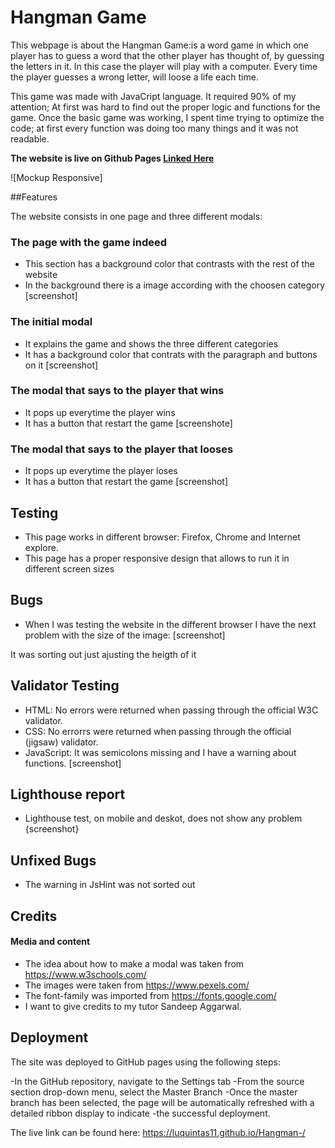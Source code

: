 # **Hangman Game**

This webpage is about the Hangman Game:is a word game in which one player has to guess a word that the other player has thought of, by guessing the letters in it. In this case the player will play with a computer. Every time the player guesses a wrong letter, will loose a life each time.


This game was made with JavaCript language. It required 90% of my attention; At first was hard to find out the proper logic and functions for the game. Once the basic game was working, I spent time trying to optimize the code; at first every function was doing too many things and it was not readable. 
 

**The website is live on Github Pages [Linked Here](https://luquintas11.github.io/Hangman-/)**

![Mockup Responsive]

##Features

The website consists in one page and three different modals:
### The page with the game indeed
* This section has a background color that contrasts with the rest of the website
* In the background there is a image according with the choosen category
   [screenshot]
### The initial modal
* It explains the game and shows the three different categories
* It has a background color that contrats with the paragraph and buttons on it
[screenshot]
### The modal that says to the player that wins
* It pops up everytime the player wins
* It has a button that restart the game
[screenshote]
### The modal that says to the player that looses
* It pops up everytime the player loses
* It has a button that restart the game
[screenshot]

## Testing

* This page works in different browser: Firefox, Chrome and Internet explore. 
* This page has a proper responsive design that allows to run it in different screen sizes

## Bugs

* When I was testing the website in the different browser I have the next problem with the size of the image:
[screenshot]

It was sorting out just ajusting the heigth of it

##  Validator Testing

* HTML: No errors were returned when passing through the official W3C validator. 
* CSS:  No errorrs were returned when passing through the  official (jigsaw) validator. 
* JavaScript: It was semicolons missing and I have a warning about functions.
  [screenshot]

 ## Lighthouse report

 * Lighthouse test, on mobile and deskot, does not show any problem
 {screenshot}

 ## Unfixed Bugs

 * The warning in JsHint was not  sorted out

 ## Credits 

#### Media and content

* The idea  about how to make a modal  was taken from https://www.w3schools.com/
* The images were taken from https://www.pexels.com/
* The font-family was imported from https://fonts.google.com/
* I want to give credits to my tutor Sandeep Aggarwal. 

## Deployment

The site was deployed to GitHub pages using the following steps:

-In the GitHub repository, navigate to the Settings tab
-From the source section drop-down menu, select the Master Branch
-Once the master branch has been selected, the page will be automatically refreshed with a detailed ribbon display to indicate -the successful deployment.

The live link can be found here: https://luquintas11.github.io/Hangman-/